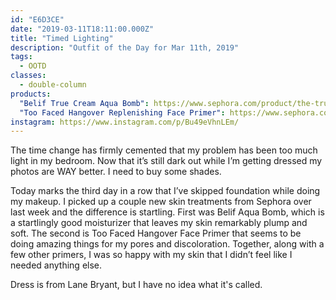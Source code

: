 ```yaml
---
id: "E6D3CE"
date: "2019-03-11T18:11:00.000Z"
title: "Timed Lighting"
description: "Outfit of the Day for Mar 11th, 2019"
tags:
  - OOTD
classes:
  - double-column
products:
  "Belif True Cream Aqua Bomb": https://www.sephora.com/product/the-true-cream-aqua-bomb-P394639
  "Too Faced Hangover Replenishing Face Primer": https://www.sephora.com/product/hangover-primer-mini-P425602
instagram: https://www.instagram.com/p/Bu49eVhnLEm/
---
```

The time change has firmly cemented that my problem has been too much light in my bedroom. Now that it’s still dark out while I’m getting dressed my photos are WAY better. I need to buy some shades.

Today marks the third day in a row that I’ve skipped foundation while doing my makeup. I picked up a couple new skin treatments from Sephora over last week and the difference is startling. First was Belif Aqua Bomb, which is a startlingly good moisturizer that leaves my skin remarkably plump and soft. The second is Too Faced Hangover Face Primer that seems to be doing amazing things for my pores and discoloration. Together, along with a few other primers, I was so happy with my skin that I didn’t feel like I needed anything else.

Dress is from Lane Bryant, but I have no idea what it's called.

